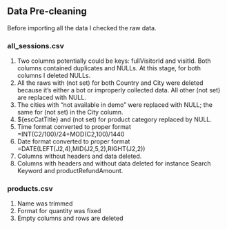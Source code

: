 ## Data Pre-cleaning

Before importing all the data I checked the raw data. 

### all_sessions.csv

1. Two columns potentially could be keys: fullVisitorId and visitId. Both columns contained duplicates and NULLs. At this stage, for both columns I deleted NULLs.
2. All the raws with (not set) for both Country and City were deleted because it’s either a bot or improperly collected data. All other (not set) are replaced with NULL.
3. The cities with “not available in demo” were replaced with NULL; the same for (not set) in the City column.
4. ${escCatTitle} and (not set) for product category replaced by NULL.
5. Time format converted to proper format =INT(C2/100)/24+MOD(C2,100)/1440
6. Date format converted to proper format =DATE(LEFT(J2,4),MID(J2,5,2),RIGHT(J2,2))
7. Columns without headers and data deleted.
8. Columns with headers and without data deleted for instance Search Keyword and productRefundAmount. 


### products.csv 

1. Name was trimmed 
2. Format for quantity was fixed
3. Empty columns and rows are deleted
